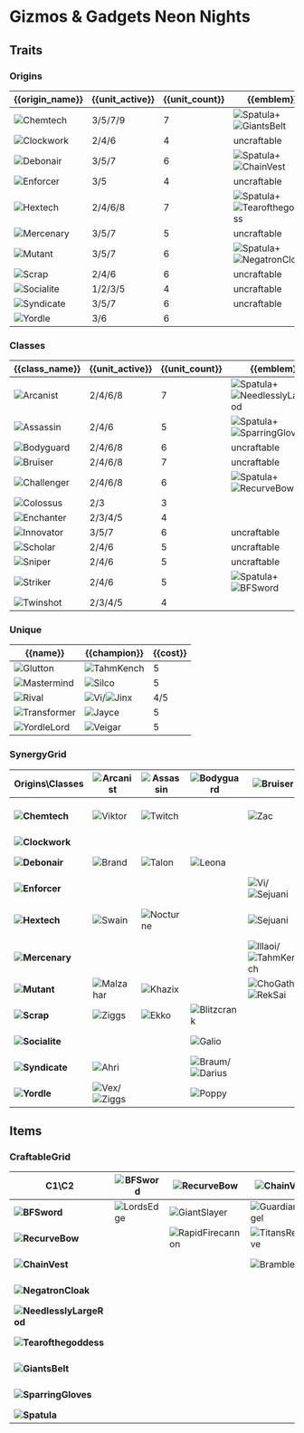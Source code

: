 # Gizmos & Gadgets Neon Nights

## Traits
### Origins
| {{origin_name}}                                            | {{unit_active}} | {{unit_count}} | {{emblem}}                                                                                                        | {{desc}} |
| -                                                          | -               | -              | -                                                                                                                 | -        |
| ![Chemtech](../tfttraits/icon/set6.5/WarlordsBanner.png)   | 3/5/7/9         | 7              | ![Spatula](../tftitems/icon/set6.5/Spatula.png)+![GiantsBelt](../tftitems/icon/set6.5/GiantsBelt.png)             |          |
| ![Clockwork](../tfttraits/icon/set6.5/ClockworkEmblem.png) | 2/4/6           | 4              | uncraftable                                                                                                       |          |
| ![Debonair](../tfttraits/icon/set6.5/VanguardsCuirass.png) | 3/5/7           | 6              | ![Spatula](../tftitems/icon/set6.5/Spatula.png)+![ChainVest](../tftitems/icon/set6.5/ChainVest.png)               |          |
| ![Enforcer](../tfttraits/icon/set6.5/EnforcerEmblem.png)   | 3/5             | 4              | uncraftable                                                                                                       |          |
| ![Hextech](../tfttraits/icon/set6.5/Hextech.svg)           | 2/4/6/8         | 7              | ![Spatula](../tftitems/icon/set6.5/Spatula.png)+![Tearofthegoddess](../tftitems/icon/set6.5/Tearofthegoddess.png) |          |
| ![Mercenary](../tfttraits/icon/set6.5/MercenaryEmblem.png) | 3/5/7           | 5              | uncraftable                                                                                                       |          |
| ![Mutant](../tfttraits/icon/set6.5/ElderwoodHeirloom.png)  | 3/5/7           | 6              | ![Spatula](../tftitems/icon/set6.5/Spatula.png)+![NegatronCloak](../tftitems/icon/set6.5/NegatronCloak.png)       |          |
| ![Scrap](../tfttraits/icon/set6.5/ScrapEmblem.png)         | 2/4/6           | 6              | uncraftable                                                                                                       |          |
| ![Socialite](../tfttraits/icon/set6.5/SocialiteEmblem.png) | 1/2/3/5         | 4              | uncraftable                                                                                                       |          |
| ![Syndicate](../tfttraits/icon/set6.5/SyndicateEmblem.png) | 3/5/7           | 6              | uncraftable                                                                                                       |          |
| ![Yordle](../tfttraits/icon/set6.5/Yordle.svg)             | 3/6             | 6              |                                                                                                                   |          |

### Classes
| {{class_name}}                                              | {{unit_active}} | {{unit_count}} | {{emblem}}                                                                                                            | {{desc}} |
| -                                                           | -               | -              | -                                                                                                                     | -        |
| ![Arcanist](../tfttraits/icon/set6.5/MantleofDusk.png)      | 2/4/6/8         | 7              | ![Spatula](../tftitems/icon/set6.5/Spatula.png)+![NeedlesslyLargeRod](../tftitems/icon/set6.5/NeedlesslyLargeRod.png) |          |
| ![Assassin](../tfttraits/icon/set6.5/YoumuusGhostblade.png) | 2/4/6           | 5              | ![Spatula](../tftitems/icon/set6.5/Spatula.png)+![SparringGloves](../tftitems/icon/set6.5/SparringGloves.png)         |          |
| ![Bodyguard](../tfttraits/icon/set6.5/BodyguardEmblem.png)  | 2/4/6/8         | 6              | uncraftable                                                                                                           |          |
| ![Bruiser](../tfttraits/icon/set6.5/BruiserEmblem.png)      | 2/4/6/8         | 7              | uncraftable                                                                                                           |          |
| ![Challenger](../tfttraits/icon/set6.5/DuelistsZeal.png)    | 2/4/6/8         | 6              | ![Spatula](../tftitems/icon/set6.5/Spatula.png)+![RecurveBow](../tftitems/icon/set6.5/RecurveBow.png)                 |          |
| ![Colossus](../tfttraits/icon/set6.5/Colossus.svg)          | 2/3             | 3              |                                                                                                                       |          |
| ![Enchanter](../tfttraits/icon/set6.5/Enchanter.svg)        | 2/3/4/5         | 4              |                                                                                                                       |          |
| ![Innovator](../tfttraits/icon/set6.5/InnovatorEmblem.png)  | 3/5/7           | 6              | uncraftable                                                                                                           |          |
| ![Scholar](../tfttraits/icon/set6.5/ScholarEmblem.png)      | 2/4/6           | 5              | uncraftable                                                                                                           |          |
| ![Sniper](../tfttraits/icon/set6.5/SniperEmblem.png)        | 2/4/6           | 5              | uncraftable                                                                                                           |          |
| ![Striker](../tfttraits/icon/set6.5/Striker.svg)            | 2/4/6           | 5              | ![Spatula](../tftitems/icon/set6.5/Spatula.png)+![BFSword](../tftitems/icon/set6.5/BFSword.png)                       |          |
| ![Twinshot](../tfttraits/icon/set6.5/Twinshot.svg)          | 2/3/4/5         | 4              |                                                                                                                       |          |

### Unique
| {{name}}                                                 | {{champion}}                                                                            | {{cost}} |
| -                                                        | -                                                                                       | -        |
| ![Glutton](../tfttraits/icon/set6.5/Glutton.svg)         | ![TahmKench](../tftchampions/icon/set6.5/TahmKench.png)                                 | 5        |
| ![Mastermind](../tfttraits/icon/set6.5/Mastermind.svg)   | ![Silco](../tftchampions/icon/set6.5/Silco.png)                                         | 5        |
| ![Rival](../tfttraits/icon/set6.5/Rival.svg)             | ![Vi](../tftchampions/icon/set6.5/Vi.png)/![Jinx](../tftchampions/icon/set6.5/Jinx.png) | 4/5      |
| ![Transformer](../tfttraits/icon/set6.5/Transformer.svg) | ![Jayce](../tftchampions/icon/set6.5/Jayce.png)                                         | 5        |
| ![YordleLord](../tfttraits/icon/set6.5/YordleLord.svg)   | ![Veigar](../tftchampions/icon/set6.5/Veigar.png)                                       | 5        |

### SynergyGrid
| ****Origins\Classes****                                        | **![Arcanist](../tfttraits/icon/set6.5/MantleofDusk.png)**                                  | **![Assassin](../tfttraits/icon/set6.5/YoumuusGhostblade.png)** | **![Bodyguard](../tfttraits/icon/set6.5/BodyguardEmblem.png)**                                    | **![Bruiser](../tfttraits/icon/set6.5/BruiserEmblem.png)**                                                | **![Challenger](../tfttraits/icon/set6.5/DuelistsZeal.png)**                                                  | **![Colossus](../tfttraits/icon/set6.5/Colossus.svg)** | **![Enchanter](../tfttraits/icon/set6.5/Enchanter.svg)** | **![Innovator](../tfttraits/icon/set6.5/InnovatorEmblem.png)**                                  | **![Scholar](../tfttraits/icon/set6.5/ScholarEmblem.png)** | **![Sniper](../tfttraits/icon/set6.5/SniperEmblem.png)**    | **![Striker](../tfttraits/icon/set6.5/Striker.svg)**                                                  | **![Twinshot](../tfttraits/icon/set6.5/Twinshot.svg)**  |
| -                                                              | -                                                                                           | -                                                               | -                                                                                                 | -                                                                                                         | -                                                                                                             | -                                                      | -                                                        | -                                                                                               | -                                                          | -                                                           | -                                                                                                     | -                                                       |
| **![Chemtech](../tfttraits/icon/set6.5/WarlordsBanner.png)**   | ![Viktor](../tftchampions/icon/set6.5/Viktor.png)                                           | ![Twitch](../tftchampions/icon/set6.5/Twitch.png)               |                                                                                                   | ![Zac](../tftchampions/icon/set6.5/Zac.png)                                                               | ![Tryndamere](../tftchampions/icon/set6.5/Tryndamere.png)/![Warwick](../tftchampions/icon/set6.5/Warwick.png) |                                                        |                                                          | ![Singed](../tftchampions/icon/set6.5/Singed.png)                                               | ![Renata](../tftchampions/icon/set6.5/Renata.png)          |                                                             |                                                                                                       |                                                         |
| **![Clockwork](../tfttraits/icon/set6.5/ClockworkEmblem.png)** |                                                                                             |                                                                 |                                                                                                   |                                                                                                           | ![Camille](../tftchampions/icon/set6.5/Camille.png)                                                           |                                                        | ![Orianna](../tftchampions/icon/set6.5/Orianna.png)      | ![Zilean](../tftchampions/icon/set6.5/Zilean.png)                                               |                                                            | ![Jhin](../tftchampions/icon/set6.5/Jhin.png)               |                                                                                                       |                                                         |
| **![Debonair](../tfttraits/icon/set6.5/VanguardsCuirass.png)** | ![Brand](../tftchampions/icon/set6.5/Brand.png)                                             | ![Talon](../tftchampions/icon/set6.5/Talon.png)                 | ![Leona](../tftchampions/icon/set6.5/Leona.png)                                                   |                                                                                                           | ![Draven](../tftchampions/icon/set6.5/Draven.png)                                                             |                                                        |                                                          |                                                                                                 | ![Syndra](../tftchampions/icon/set6.5/Syndra.png)          | ![Zeri](../tftchampions/icon/set6.5/Zeri.png)               |                                                                                                       |                                                         |
| **![Enforcer](../tfttraits/icon/set6.5/EnforcerEmblem.png)**   |                                                                                             |                                                                 |                                                                                                   | ![Vi](../tftchampions/icon/set6.5/Vi.png)/![Sejuani](../tftchampions/icon/set6.5/Sejuani.png)             |                                                                                                               |                                                        |                                                          | ![Jayce](../tftchampions/icon/set6.5/Jayce.png)                                                 |                                                            | ![Caitlyn](../tftchampions/icon/set6.5/Caitlyn.png)         |                                                                                                       |                                                         |
| **![Hextech](../tfttraits/icon/set6.5/Hextech.svg)**           | ![Swain](../tftchampions/icon/set6.5/Swain.png)                                             | ![Nocturne](../tftchampions/icon/set6.5/Nocturne.png)           |                                                                                                   | ![Sejuani](../tftchampions/icon/set6.5/Sejuani.png)                                                       |                                                                                                               | ![Alistar](../tftchampions/icon/set6.5/Alistar.png)    |                                                          |                                                                                                 |                                                            |                                                             | ![JarvanIV](../tftchampions/icon/set6.5/JarvanIV.png)/![Sivir](../tftchampions/icon/set6.5/Sivir.png) | ![Lucian](../tftchampions/icon/set6.5/Lucian.png)       |
| **![Mercenary](../tfttraits/icon/set6.5/MercenaryEmblem.png)** |                                                                                             |                                                                 |                                                                                                   | ![Illaoi](../tftchampions/icon/set6.5/Illaoi.png)/![TahmKench](../tftchampions/icon/set6.5/TahmKench.png) | ![Quinn](../tftchampions/icon/set6.5/Quinn.png)                                                               |                                                        |                                                          |                                                                                                 |                                                            | ![MissFortune](../tftchampions/icon/set6.5/MissFortune.png) |                                                                                                       | ![Gangplank](../tftchampions/icon/set6.5/Gangplank.png) |
| **![Mutant](../tfttraits/icon/set6.5/ElderwoodHeirloom.png)**  | ![Malzahar](../tftchampions/icon/set6.5/Malzahar.png)                                       | ![Khazix](../tftchampions/icon/set6.5/Khazix.png)               |                                                                                                   | ![ChoGath](../tftchampions/icon/set6.5/ChoGath.png)/![RekSai](../tftchampions/icon/set6.5/RekSai.png)     | ![KaiSa](../tftchampions/icon/set6.5/KaiSa.png)                                                               | ![ChoGath](../tftchampions/icon/set6.5/ChoGath.png)    |                                                          |                                                                                                 | ![Kassadin](../tftchampions/icon/set6.5/Kassadin.png)      |                                                             | ![RekSai](../tftchampions/icon/set6.5/RekSai.png)                                                     |                                                         |
| **![Scrap](../tfttraits/icon/set6.5/ScrapEmblem.png)**         | ![Ziggs](../tftchampions/icon/set6.5/Ziggs.png)                                             | ![Ekko](../tftchampions/icon/set6.5/Ekko.png)                   | ![Blitzcrank](../tftchampions/icon/set6.5/Blitzcrank.png)                                         |                                                                                                           |                                                                                                               |                                                        |                                                          | ![Ekko](../tftchampions/icon/set6.5/Ekko.png)/![Ezreal](../tftchampions/icon/set6.5/Ezreal.png) |                                                            |                                                             | ![Irelia](../tftchampions/icon/set6.5/Irelia.png)                                                     | ![Jinx](../tftchampions/icon/set6.5/Jinx.png)           |
| **![Socialite](../tfttraits/icon/set6.5/SocialiteEmblem.png)** |                                                                                             |                                                                 | ![Galio](../tftchampions/icon/set6.5/Galio.png)                                                   |                                                                                                           |                                                                                                               | ![Galio](../tftchampions/icon/set6.5/Galio.png)        | ![Senna](../tftchampions/icon/set6.5/Senna.png)          | ![Seraphine](../tftchampions/icon/set6.5/Seraphine.png)                                         |                                                            |                                                             | ![Gnar](../tftchampions/icon/set6.5/Gnar.png)                                                         |                                                         |
| **![Syndicate](../tfttraits/icon/set6.5/SyndicateEmblem.png)** | ![Ahri](../tftchampions/icon/set6.5/Ahri.png)                                               |                                                                 | ![Braum](../tftchampions/icon/set6.5/Braum.png)/![Darius](../tftchampions/icon/set6.5/Darius.png) |                                                                                                           |                                                                                                               |                                                        | ![Morgana](../tftchampions/icon/set6.5/Morgana.png)      |                                                                                                 | ![Zyra](../tftchampions/icon/set6.5/Zyra.png)              | ![Ashe](../tftchampions/icon/set6.5/Ashe.png)               |                                                                                                       |                                                         |
| **![Yordle](../tfttraits/icon/set6.5/Yordle.svg)**             | ![Vex](../tftchampions/icon/set6.5/Vex.png)/![Ziggs](../tftchampions/icon/set6.5/Ziggs.png) |                                                                 | ![Poppy](../tftchampions/icon/set6.5/Poppy.png)                                                   |                                                                                                           |                                                                                                               |                                                        | ![Lulu](../tftchampions/icon/set6.5/Lulu.png)            |                                                                                                 |                                                            |                                                             | ![Gnar](../tftchampions/icon/set6.5/Gnar.png)                                                         | ![Corki](../tftchampions/icon/set6.5/Corki.png)         |

## Items
### CraftableGrid
| ****C1\C2****                                                             | **![BFSword](../tftitems/icon/set6.5/BFSword.png)** | **![RecurveBow](../tftitems/icon/set6.5/RecurveBow.png)**       | **![ChainVest](../tftitems/icon/set6.5/ChainVest.png)**     | **![NegatronCloak](../tftitems/icon/set6.5/NegatronCloak.png)**   | **![NeedlesslyLargeRod](../tftitems/icon/set6.5/NeedlesslyLargeRod.png)**   | **![Tearofthegoddess](../tftitems/icon/set6.5/Tearofthegoddess.png)** | **![GiantsBelt](../tftitems/icon/set6.5/GiantsBelt.png)**     | **![SparringGloves](../tftitems/icon/set6.5/SparringGloves.png)** | **![Spatula](../tftitems/icon/set6.5/Spatula.png)**                 |
| -                                                                         | -                                                   | -                                                               | -                                                           | -                                                                 | -                                                                           | -                                                                     | -                                                             | -                                                                 | -                                                                   |
| **![BFSword](../tftitems/icon/set6.5/BFSword.png)**                       | ![LordsEdge](../tftitems/icon/set6.5/LordsEdge.png) | ![GiantSlayer](../tftitems/icon/set6.5/GiantSlayer.png)         | ![GuardianAngel](../tftitems/icon/set6.5/GuardianAngel.png) | ![Bloodthirster](../tftitems/icon/set6.5/Bloodthirster.png)       | ![HextechGunblade](../tftitems/icon/set6.5/HextechGunblade.png)             | ![SpearofShojin](../tftitems/icon/set6.5/SpearofShojin.png)           | ![ZekesHerald](../tftitems/icon/set6.5/ZekesHerald.png)       | ![InfinityEdge](../tftitems/icon/set6.5/InfinityEdge.png)         | ![SwordoftheDivine](../tftitems/icon/set6.5/SwordoftheDivine.png)   |
| **![RecurveBow](../tftitems/icon/set6.5/RecurveBow.png)**                 |                                                     | ![RapidFirecannon](../tftitems/icon/set6.5/RapidFirecannon.png) | ![TitansResolve](../tftitems/icon/set6.5/TitansResolve.png) | ![RunaansHurricane](../tftitems/icon/set6.5/RunaansHurricane.png) | ![GuinsoosRageblade](../tftitems/icon/set6.5/GuinsoosRageblade.png)         | ![StatikkShiv](../tftitems/icon/set6.5/StatikkShiv.png)               | ![ZzRotPortal](../tftitems/icon/set6.5/ZzRotPortal.png)       | ![LastWhisper](../tftitems/icon/set6.5/LastWhisper.png)           | ![DuelistsZeal](../tftitems/icon/set6.5/DuelistsZeal.png)           |
| **![ChainVest](../tftitems/icon/set6.5/ChainVest.png)**                   |                                                     |                                                                 | ![BrambleVest](../tftitems/icon/set6.5/BrambleVest.png)     | ![IronWill](../tftitems/icon/set6.5/IronWill.png)                 | ![LocketoftheIronSolari](../tftitems/icon/set6.5/LocketoftheIronSolari.png) | ![FrozenHeart](../tftitems/icon/set6.5/FrozenHeart.png)               | ![SunfireCape](../tftitems/icon/set6.5/SunfireCape.png)       | ![Shroud](../tftitems/icon/set6.5/Shroud.png)                     | ![VanguardsCuirass](../tftitems/icon/set6.5/VanguardsCuirass.png)   |
| **![NegatronCloak](../tftitems/icon/set6.5/NegatronCloak.png)**           |                                                     |                                                                 |                                                             | ![DragonsClaw](../tftitems/icon/set6.5/DragonsClaw.png)           | ![IonicSpark](../tftitems/icon/set6.5/IonicSpark.png)                       | ![Chalice](../tftitems/icon/set6.5/Chalice.png)                       | ![Zephyr](../tftitems/icon/set6.5/Zephyr.png)                 | ![Quicksilver](../tftitems/icon/set6.5/Quicksilver.png)           | ![ElderwoodHeirloom](../tftitems/icon/set6.5/ElderwoodHeirloom.png) |
| **![NeedlesslyLargeRod](../tftitems/icon/set6.5/NeedlesslyLargeRod.png)** |                                                     |                                                                 |                                                             |                                                                   | ![RabadonsDeathcap](../tftitems/icon/set6.5/RabadonsDeathcap.png)           | ![LudensEcho](../tftitems/icon/set6.5/LudensEcho.png)                 | ![Morellonomicon](../tftitems/icon/set6.5/Morellonomicon.png) | ![ArcaneGauntlet](../tftitems/icon/set6.5/ArcaneGauntlet.png)     | ![MantleofDusk](../tftitems/icon/set6.5/MantleofDusk.png)           |
| **![Tearofthegoddess](../tftitems/icon/set6.5/Tearofthegoddess.png)**     |                                                     |                                                                 |                                                             |                                                                   |                                                                             | ![BlueSentinel](../tftitems/icon/set6.5/BlueSentinel.png)             | ![Redemption](../tftitems/icon/set6.5/Redemption.png)         | ![HandofJustice](../tftitems/icon/set6.5/HandofJustice.png)       | ![MagesCap](../tftitems/icon/set6.5/MagesCap.png)                   |
| **![GiantsBelt](../tftitems/icon/set6.5/GiantsBelt.png)**                 |                                                     |                                                                 |                                                             |                                                                   |                                                                             |                                                                       | ![WarmogsArmor](../tftitems/icon/set6.5/WarmogsArmor.png)     | ![Backhand](../tftitems/icon/set6.5/Backhand.png)                 | ![WarlordsBanner](../tftitems/icon/set6.5/WarlordsBanner.png)       |
| **![SparringGloves](../tftitems/icon/set6.5/SparringGloves.png)**         |                                                     |                                                                 |                                                             |                                                                   |                                                                             |                                                                       |                                                               | ![ThiefsGloves](../tftitems/icon/set6.5/ThiefsGloves.png)         | ![YoumuusGhostblade](../tftitems/icon/set6.5/YoumuusGhostblade.png) |
| **![Spatula](../tftitems/icon/set6.5/Spatula.png)**                       |                                                     |                                                                 |                                                             |                                                                   |                                                                             |                                                                       |                                                               |                                                                   | ![ForceofNature](../tftitems/icon/set6.5/ForceofNature.png)         |
